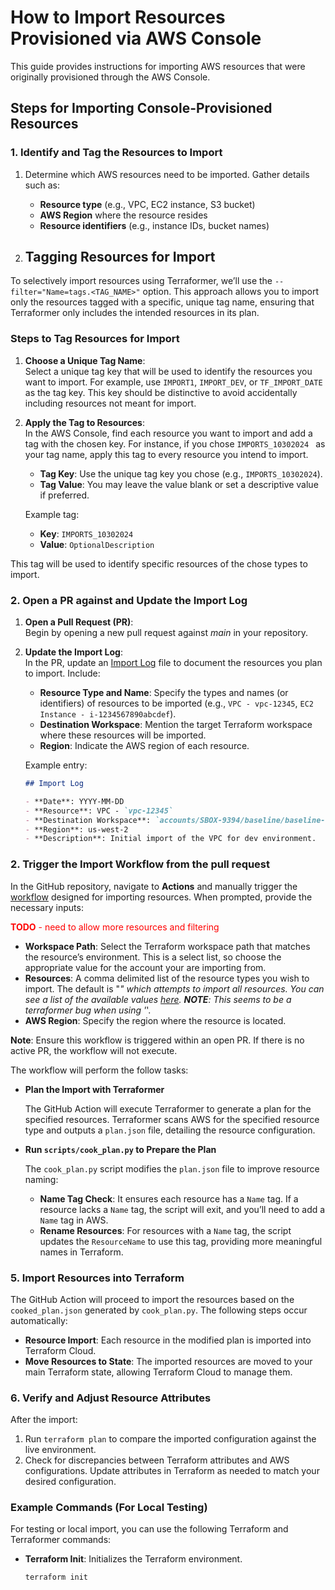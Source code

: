 # How to Import Resources Provisioned via AWS Console

This guide provides instructions for importing AWS resources that were originally provisioned through the AWS Console. 

## Steps for Importing Console-Provisioned Resources

### 1. Identify and Tag the Resources to Import

1. Determine which AWS resources need to be imported. Gather details such as:
	- **Resource type** (e.g., VPC, EC2 instance, S3 bucket)
	- **AWS Region** where the resource resides
	- **Resource identifiers** (e.g., instance IDs, bucket names)

2. ## Tagging Resources for Import

To selectively import resources using Terraformer, we’ll use the `--filter="Name=tags.<TAG_NAME>"` option. This approach allows you to import only the resources tagged with a specific, unique tag name, ensuring that Terraformer only includes the intended resources in its plan.

### Steps to Tag Resources for Import

1. **Choose a Unique Tag Name**:  
   Select a unique tag key that will be used to identify the resources you want to import. For example, use `IMPORT1`, `IMPORT_DEV`, or `TF_IMPORT_DATE` as the tag key. This key should be distinctive to avoid accidentally including resources not meant for import.

2. **Apply the Tag to Resources**:  
   In the AWS Console, find each resource you want to import and add a tag with the chosen key. For instance, if you chose `IMPORTS_10302024 ` as your tag name, apply this tag to every resource you intend to import.

   - **Tag Key**: Use the unique tag key you chose (e.g., `IMPORTS_10302024`).
   - **Tag Value**: You may leave the value blank or set a descriptive value if preferred.

   Example tag:
   - **Key**: `IMPORTS_10302024 `
   - **Value**: `OptionalDescription`

  This tag will be used to identify specific resources of the chose types to import.


### 2. Open a PR against and Update the Import Log

1. **Open a Pull Request (PR)**:  
   Begin by opening a new pull request against *main* in your repository. 

2. **Update the Import Log**:  
   In the PR, update an [Import Log](./IMPORT_LOG.md) file to document the resources you plan to import. Include:
   - **Resource Type and Name**: Specify the types and names (or identifiers) of resources to be imported (e.g., `VPC - vpc-12345`, `EC2 Instance - i-1234567890abcdef`).
   - **Destination Workspace**: Mention the target Terraform workspace where these resources will be imported.
   - **Region**: Indicate the AWS region of each resource.

   Example entry:
   
   ```markdown
   ## Import Log

   - **Date**: YYYY-MM-DD
   - **Resource**: VPC - `vpc-12345`
   - **Destination Workspace**: `accounts/SBOX-9394/baseline/baseline-workspace`
   - **Region**: us-west-2
   - **Description**: Initial import of the VPC for dev environment.

### 2. Trigger the Import Workflow from the pull request

In the GitHub repository, navigate to **Actions** and manually trigger the [workflow](../../.github/workflows/import.yml) designed for importing resources. When prompted, provide the necessary inputs:

<span style="color: red;">**TODO** - need to allow more resources and filtering</span>

- **Workspace Path**: Select the Terraform workspace path that matches the resource’s environment.  This is a select list, so choose the appropriate value for the account your are importing from.
- **Resources**: A comma delimited list of the resource types you wish to import.  The default is "*" which attempts to import all resources. You can see a list of the available values [here](https://github.com/GoogleCloudPlatform/terraformer/tree/master/providers/aws).
**NOTE**: This seems to be a terraformer bug when using '*'.  
- **AWS Region**: Specify the region where the resource is located.

**Note**: Ensure this workflow is triggered within an open PR. If there is no active PR, the workflow will not execute.

The workflow will perform the follow tasks:

- **Plan the Import with Terraformer**

	The GitHub Action will execute Terraformer to generate a plan for the specified resources. Terraformer scans AWS for the specified resource type and outputs a `plan.json` file, detailing the resource configuration.

- **Run `scripts/cook_plan.py` to Prepare the Plan**

	The `cook_plan.py` script modifies the `plan.json` file to improve resource naming:
	- **Name Tag Check**: It ensures each resource has a `Name` tag. If a resource lacks a `Name` tag, the script will exit, and you’ll need to add a `Name` tag in AWS.
	- **Rename Resources**: For resources with a `Name` tag, the script updates the `ResourceName` to use this tag, providing more meaningful names in Terraform.

### 5. Import Resources into Terraform

The GitHub Action will proceed to import the resources based on the `cooked_plan.json` generated by `cook_plan.py`. The following steps occur automatically:

- **Resource Import**: Each resource in the modified plan is imported into Terraform Cloud.
- **Move Resources to State**: The imported resources are moved to your main Terraform state, allowing Terraform Cloud to manage them.

### 6. Verify and Adjust Resource Attributes

After the import:
1. Run `terraform plan` to compare the imported configuration against the live environment.
2. Check for discrepancies between Terraform attributes and AWS configurations. Update attributes in Terraform as needed to match your desired configuration.

### Example Commands (For Local Testing)

For testing or local import, you can use the following Terraform and Terraformer commands:

- **Terraform Init**: Initializes the Terraform environment.
  ```bash
  terraform init